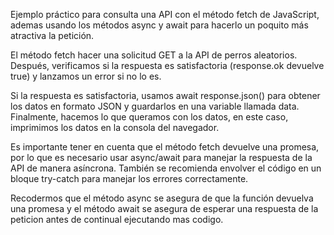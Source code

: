 Ejemplo práctico para consulta una API con el método fetch de JavaScript,
ademas usando los métodos async y await para hacerlo un poquito
más atractiva la petición.

El método fetch hacer una solicitud GET a la API de perros aleatorios.
Después, verificamos si la respuesta es satisfactoria (response.ok devuelve true)
y lanzamos un error si no lo es.

Si la respuesta es satisfactoria, usamos await response.json() para obtener los datos en formato JSON y guardarlos en una variable llamada data. Finalmente, hacemos lo que queramos con los datos, en este caso, imprimimos los datos en la consola del navegador.

Es importante tener en cuenta que el método fetch devuelve una promesa,
por lo que es necesario usar async/await para manejar la respuesta de la API de manera asíncrona. También se recomienda envolver el código en un bloque try-catch para manejar los errores correctamente.

Recodermos que el método async se asegura de que la función devuelva una promesa
y el método await se asegura de esperar una respuesta de la peticion antes de continual
ejecutando mas codigo.
